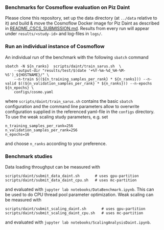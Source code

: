 ### Benchmarks for Cosmoflow evaluation on Piz Daint

Please clone this repository, set up the data directory (at `../data` relative to it) and build & move the Cosmoflow Docker image for Piz Daint as described in [README_CSCS_SUBMISSION.md](README_CSCS_SUBMISSION.md). Results from every run will appear under `results/<study-id>` and log-files in `logs/`.


### Run an individual instance of Cosmoflow

An individual run of the benchmark with the following `sbatch` command
```
sbatch -N ${n_ranks}  scripts/daint/train_sarus.sh  \
    --output-dir "results/test/$(date '+%Y-%m-%d_%H-%M-%S')_${HOSTNAME}/" \
    --n-train $((${n_training_samples_per_rank} * ${n_ranks})) --n-valid $((${n_validation_samples_per_rank} * ${n_ranks})) --n-epochs ${n_epochs} \
    configs/cosmo.yaml
```
where `scripts/daint/train_sarus.sh` contains the basic `sbatch` configuration and the command line parameters allow to overwrite configuration supplied in the referenced yaml-file in the `configs` directory. To use the weak scaling study parameters, e.g. set
```
n_training_samples_per_rank=256
n_validation_samples_per_rank=256
n_epochs=16
```
and choose `n_ranks` according to your preference.

### Benchmark studies

Data loading throughput can be measured with 

```
scripts/daint/submit_data_daint.sh       # uses gpu-partition
scripts/daint/submit_data_daint_cpu.sh   # uses mc-partition
```

and evaluated with `jupyter lab notebooks/DataBenchmark.ipynb`. This can be used to do CPU thread pool parameter optimization. Weak scaling can be measured with

```
scripts/daint/submit_scaling_daint.sh       # uses gpu-partition
scripts/daint/submit_scaling_daint_cpu.sh   # uses mc-partition
```

and evaluated with `jupyter lab notebooks/ScalingAnalysisDaint.ipynb`.

